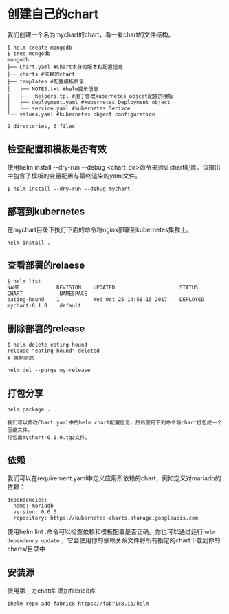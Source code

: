# 创建自己的chart


我们创建一个名为mychart的chart，看一看chart的文件结构。

```
$ helm create mongodb
$ tree mongodb
mongodb
├── Chart.yaml #Chart本身的版本和配置信息
├── charts #依赖的chart
├── templates #配置模板目录
│   ├── NOTES.txt #helm提示信息
│   ├── _helpers.tpl #用于修改kubernetes objcet配置的模板
│   ├── deployment.yaml #kubernetes Deployment object
│   └── service.yaml #kubernetes Serivce
└── values.yaml #kubernetes object configuration

2 directories, 6 files
```

## 检查配置和模板是否有效
使用helm install --dry-run --debug <chart_dir>命令来验证chart配置。该输出中包含了模板的变量配置与最终渲染的yaml文件。

```
$ helm install --dry-run --debug mychart
```

## 部署到kubernetes
在mychart目录下执行下面的命令将nginx部署到kubernetes集群上。

```
helm install .
```


## 查看部署的relaese
```
$ helm list
NAME            REVISION    UPDATED                     STATUS      CHART            NAMESPACE
eating-hound    1           Wed Oct 25 14:58:15 2017    DEPLOYED    mychart-0.1.0    default
```

## 删除部署的release

```
$ helm delete eating-hound
release "eating-hound" deleted
# 强制删除

helm del --purge my-release
```
## 打包分享

```
helm package .

我们可以修改Chart.yaml中的helm chart配置信息，然后使用下列命令将chart打包成一个压缩文件。
打包出mychart-0.1.0.tgz文件。
```
## 依赖
我们可以在requirement.yaml中定义应用所依赖的chart，例如定义对mariadb的依赖：
```
dependencies:
- name: mariadb
  version: 0.6.0
  repository: https://kubernetes-charts.storage.googleapis.com

```
使用helm lint .命令可以检查依赖和模板配置是否正确。你也可以通过运行`helm dependency update` ，它会使用你的依赖关系文件将所有指定的chart下载到你的charts/目录中

## 安装源

使用第三方chat库 添加fabric8库

```
$helm repo add fabric8 https://fabric8.io/helm
```

